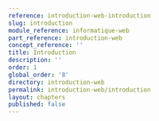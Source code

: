 ```yaml
---
reference: introduction-web-introduction
slug: introduction
module_reference: informatique-web
part_reference: introduction-web
concept_reference: ''
title: Introduction
description: ''
order: 1
global_order: '8'
directory: introduction-web
permalink: introduction-web/introduction
layout: chapters
published: false
---
```

